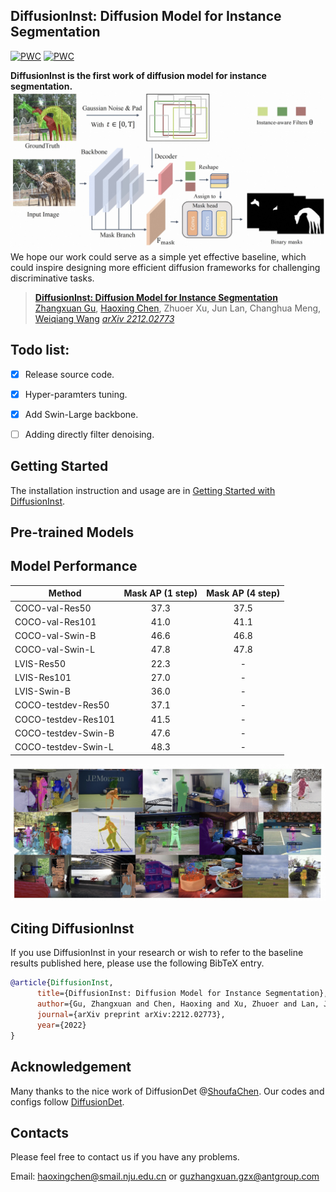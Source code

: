 ## DiffusionInst: Diffusion Model for Instance Segmentation

[![PWC](https://img.shields.io/endpoint.svg?url=https://paperswithcode.com/badge/diffusioninst-diffusion-model-for-instance/instance-segmentation-on-lvis-v1-0-val)](https://paperswithcode.com/sota/instance-segmentation-on-lvis-v1-0-val?p=diffusioninst-diffusion-model-for-instance)
[![PWC](https://img.shields.io/endpoint.svg?url=https://paperswithcode.com/badge/diffusioninst-diffusion-model-for-instance/instance-segmentation-on-coco)](https://paperswithcode.com/sota/instance-segmentation-on-coco?p=diffusioninst-diffusion-model-for-instance)

**DiffusionInst is the first work of diffusion model for instance segmentation.**
![](figure/arch.jpeg)
We hope our work could serve as a simple yet effective baseline, which could inspire designing more efficient diffusion frameworks for challenging discriminative tasks.


> [**DiffusionInst: Diffusion Model for Instance Segmentation**](https://arxiv.org/abs/2212.02773)               
> [Zhangxuan Gu](https://scholar.google.com/citations?user=Wkp3s68AAAAJ&hl=zh-CN&oi=ao), [Haoxing Chen](https://scholar.google.com/citations?hl=zh-CN&pli=1&user=BnS7HzAAAAAJ), Zhuoer Xu, Jun Lan, Changhua Meng, [Weiqiang Wang](https://scholar.google.com/citations?hl=zh-CN&user=yZ5iffAAAAAJ) 
> *[arXiv 2212.02773](https://arxiv.org/abs/2212.02773)*  

## Todo list:
- [x] Release source code.
- [x] Hyper-paramters tuning.
- [x] Add Swin-Large backbone.
- [ ] Adding directly filter denoising.


## Getting Started
The installation instruction and usage are in [Getting Started with DiffusionInst](GETTING_STARTED.md).

## Pre-trained Models

## Model Performance
Method | Mask AP (1 step) | Mask AP (4 step) 
--- |:---:|:---:
COCO-val-Res50 | 37.3| 37.5 
COCO-val-Res101 | 41.0| 41.1 
COCO-val-Swin-B| 46.6| 46.8
COCO-val-Swin-L| 47.8| 47.8
LVIS-Res50 | 22.3| - 
LVIS-Res101| 27.0| - 
LVIS-Swin-B| 36.0| - 
COCO-testdev-Res50 | 37.1| - 
COCO-testdev-Res101 | 41.5| -
COCO-testdev-Swin-B| 47.6| -
COCO-testdev-Swin-L| 48.3| -

![](figure/visual.jpeg)

## Citing DiffusionInst

If you use DiffusionInst in your research or wish to refer to the baseline results published here, please use the following BibTeX entry.

```BibTeX
@article{DiffusionInst,
      title={DiffusionInst: Diffusion Model for Instance Segmentation},
      author={Gu, Zhangxuan and Chen, Haoxing and Xu, Zhuoer and Lan, Jun and Meng, Changhua and Wang, Weiqiang},
      journal={arXiv preprint arXiv:2212.02773},
      year={2022}
}
```
## Acknowledgement
Many thanks to the nice work of DiffusionDet @[ShoufaChen](https://github.com/ShoufaChen). Our codes and configs follow [DiffusionDet](https://github.com/ShoufaChen/DiffusionDet).

## Contacts
Please feel free to contact us if you have any problems.

Email: [haoxingchen@smail.nju.edu.cn](haoxingchen@smail.nju.edu.cn) or [guzhangxuan.gzx@antgroup.com](guzhangxuan.gzx@antgroup.com)


